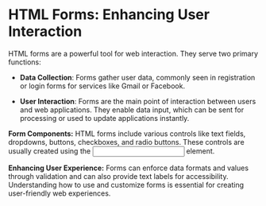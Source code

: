 # HTML Forms: Enhancing User Interaction

HTML forms are a powerful tool for web interaction. They serve two primary functions:

* **Data Collection**: Forms gather user data, commonly seen in registration or login forms for services like Gmail or Facebook.

* **User Interaction**: Forms are the main point of interaction between users and web applications. They enable data input, which can be sent for processing or used to update applications instantly.

**Form Components:**
HTML forms include various controls like text fields, dropdowns, buttons, checkboxes, and radio buttons. These controls are usually created using the <input> element.

**Enhancing User Experience:**
Forms can enforce data formats and values through validation and can also provide text labels for accessibility. Understanding how to use and customize forms is essential for creating user-friendly web experiences.